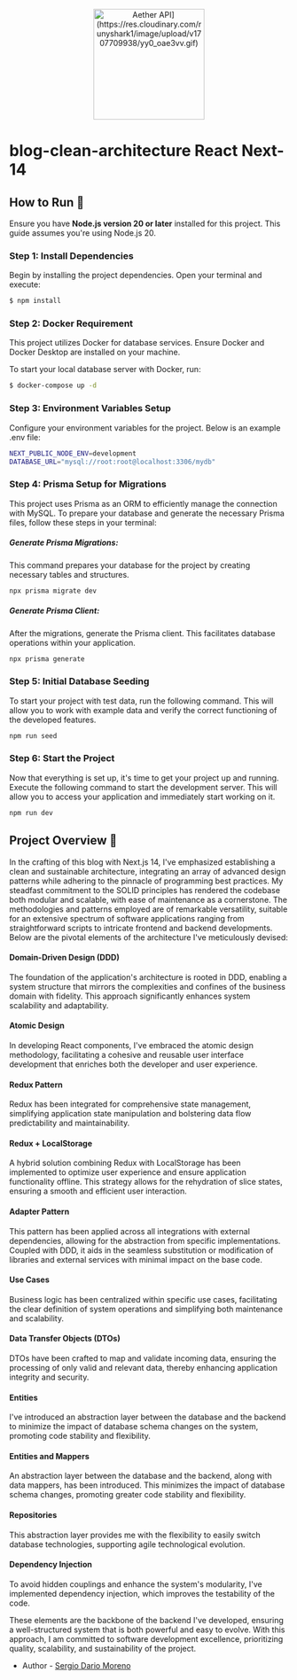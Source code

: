 <p align="center">
  <img src="https://res.cloudinary.com/runyshark1/image/upload/v1707709938/yy0_oae3vv.gif" width="200" alt="Aether API](https://res.cloudinary.com/runyshark1/image/upload/v1707709938/yy0_oae3vv.gif)" />
</p>

# blog-clean-architecture React Next-14

## How to Run 🚀

Ensure you have **Node.js version 20 or later** installed for this project. This guide assumes you're using Node.js 20.

### Step 1: Install Dependencies

Begin by installing the project dependencies. Open your terminal and execute:

```bash
$ npm install
```

### Step 2: Docker Requirement

This project utilizes Docker for database services. Ensure Docker and Docker Desktop are installed on your machine.

To start your local database server with Docker, run:

```bash
$ docker-compose up -d
```

### Step 3: Environment Variables Setup

Configure your environment variables for the project. Below is an example .env file:

```bash
NEXT_PUBLIC_NODE_ENV=development
DATABASE_URL="mysql://root:root@localhost:3306/mydb"
```

### Step 4: Prisma Setup for Migrations

This project uses Prisma as an ORM to efficiently manage the connection with MySQL. To prepare your database and generate the necessary Prisma files, follow these steps in your terminal:

##### Generate Prisma Migrations:

This command prepares your database for the project by creating necessary tables and structures.

```bash
npx prisma migrate dev
```

##### Generate Prisma Client:

After the migrations, generate the Prisma client. This facilitates database operations within your application.

```bash
npx prisma generate
```

### Step 5: Initial Database Seeding

To start your project with test data, run the following command. This will allow you to work with example data and verify the correct functioning of the developed features.

```bash
npm run seed
```

### Step 6: Start the Project

Now that everything is set up, it's time to get your project up and running. Execute the following command to start the development server. This will allow you to access your application and immediately start working on it.

```bash
npm run dev
```

## Project Overview 📘

In the crafting of this blog with Next.js 14, I've emphasized establishing a clean and sustainable architecture, integrating an array of advanced design patterns while adhering to the pinnacle of programming best practices. My steadfast commitment to the SOLID principles has rendered the codebase both modular and scalable, with ease of maintenance as a cornerstone. The methodologies and patterns employed are of remarkable versatility, suitable for an extensive spectrum of software applications ranging from straightforward scripts to intricate frontend and backend developments. Below are the pivotal elements of the architecture I've meticulously devised:

#### Domain-Driven Design (DDD)

The foundation of the application's architecture is rooted in DDD, enabling a system structure that mirrors the complexities and confines of the business domain with fidelity. This approach significantly enhances system scalability and adaptability.

#### Atomic Design

In developing React components, I've embraced the atomic design methodology, facilitating a cohesive and reusable user interface development that enriches both the developer and user experience.

#### Redux Pattern

Redux has been integrated for comprehensive state management, simplifying application state manipulation and bolstering data flow predictability and maintainability.

#### Redux + LocalStorage

A hybrid solution combining Redux with LocalStorage has been implemented to optimize user experience and ensure application functionality offline. This strategy allows for the rehydration of slice states, ensuring a smooth and efficient user interaction.

#### Adapter Pattern

This pattern has been applied across all integrations with external dependencies, allowing for the abstraction from specific implementations. Coupled with DDD, it aids in the seamless substitution or modification of libraries and external services with minimal impact on the base code.

#### Use Cases

Business logic has been centralized within specific use cases, facilitating the clear definition of system operations and simplifying both maintenance and scalability.

#### Data Transfer Objects (DTOs)

DTOs have been crafted to map and validate incoming data, ensuring the processing of only valid and relevant data, thereby enhancing application integrity and security.

#### Entities

I've introduced an abstraction layer between the database and the backend to minimize the impact of database schema changes on the system, promoting code stability and flexibility.

#### Entities and Mappers

An abstraction layer between the database and the backend, along with data mappers, has been introduced. This minimizes the impact of database schema changes, promoting greater code stability and flexibility.

#### Repositories

This abstraction layer provides me with the flexibility to easily switch database technologies, supporting agile technological evolution.

#### Dependency Injection

To avoid hidden couplings and enhance the system's modularity, I've implemented dependency injection, which improves the testability of the code.

These elements are the backbone of the backend I've developed, ensuring a well-structured system that is both powerful and easy to evolve. With this approach, I am committed to software development excellence, prioritizing quality, scalability, and sustainability of the project.

- Author - [Sergio Dario Moreno](https://github.com/RunyShark)
